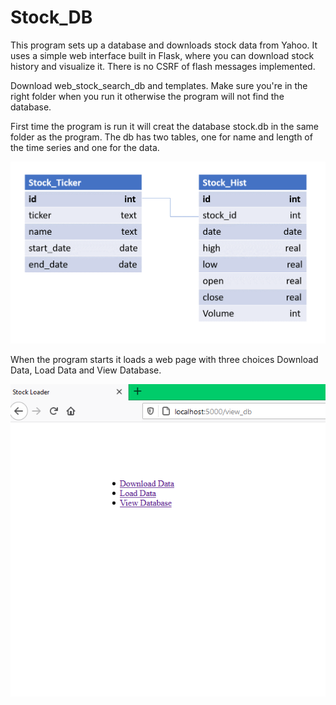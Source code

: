 # Stock_DB

This program sets up a database and downloads stock data from Yahoo. It uses a simple web interface built in Flask, where you can download stock history and visualize it. There is no CSRF of flash messages implemented.

Download web_stock_search_db and templates. Make sure you're in the right folder when you run it otherwise the program will not find the database.

First time the program is run it will creat the database stock.db in the same folder as the program. The db has two tables, one for name and length of the time series and one for the data.

![alt text](https://github.com/CJRockball/Stock_DB/blob/main/Images/Picture2.png)

When the program starts it loads a web page with three choices Download Data, Load Data and View Database. 

![alt text](https://github.com/CJRockball/Stock_DB/blob/main/Images/Link_view.png)
